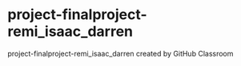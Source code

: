 # project-finalproject-remi_isaac_darren
project-finalproject-remi_isaac_darren created by GitHub Classroom
